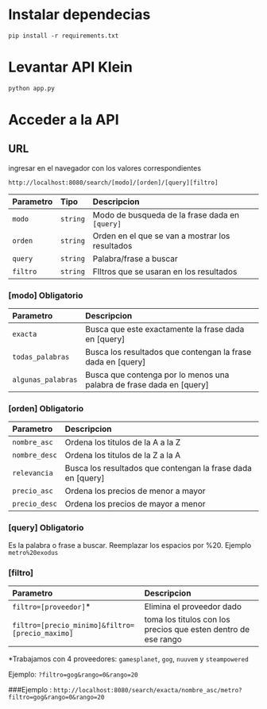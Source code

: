 # Instalar dependecias

```pip install -r requirements.txt```

# Levantar API Klein

``` python app.py ```

# Acceder a la API

## URL

ingresar en el navegador con los valores correspondientes

``` http://localhost:8080/search/[modo]/[orden]/[query][filtro] ```

| Parametro | Tipo | Descripcion |
| :--- | :--- | :--- |
| `modo` | `string` | Modo de busqueda de la frase dada en `[query]` |
| `orden` | `string` | Orden en el que se van a mostrar los resultados |
| `query` | `string` | Palabra/frase a buscar |
| `filtro` | `string` | FIltros que se usaran en los resultados |

### [modo] **Obligatorio**

| Parametro | Descripcion |
| :--- | :--- |
| `exacta` | Busca que este exactamente la frase dada en [query] |
| `todas_palabras` | Busca los resultados que contengan la frase dada en [query] |
| `algunas_palabras` | Busca que contenga por lo menos una palabra de frase dada en [query] |

### [orden] **Obligatorio**

| Parametro | Descripcion |
| :--- | :--- |
| `nombre_asc` | Ordena los titulos de la A a la Z |
| `nombre_desc` | Ordena los titulos de la Z a la A |
| `relevancia` | Busca los resultados que contengan la frase dada en [query] |
| `precio_asc` | Ordena los precios de menor a mayor |
| `precio_desc` | Ordena los precios de mayor a menor |

### [query] **Obligatorio**

Es la palabra o frase a buscar. Reemplazar los espacios por %20.
Ejemplo ```metro%20exodus```

### [filtro]
| Parametro | Descripcion |
| :--- | :--- |
| `filtro=[proveedor]`* | Elimina el proveedor dado |
| `filtro=[precio_minimo]&filtro=[precio_maximo]` | toma los titulos con los precios que esten dentro de ese rango |

*Trabajamos con 4 proveedores: ```gamesplanet```, ```gog```, ```nuuvem``` y ```steampowered```

Ejemplo: ```?filtro=gog&rango=0&rango=20```

###Ejemplo :
```http://localhost:8080/search/exacta/nombre_asc/metro?filtro=gog&rango=0&rango=20```
